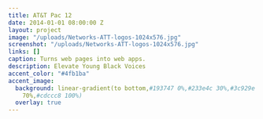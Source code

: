```yaml
---
title: AT&T Pac 12
date: 2014-01-01 08:00:00 Z
layout: project
image: "/uploads/Networks-ATT-logos-1024x576.jpg"
screenshot: "/uploads/Networks-ATT-logos-1024x576.jpg"
links: []
caption: Turns web pages into web apps.
description: Elevate Young Black Voices
accent_color: "#4fb1ba"
accent_image:
  background: linear-gradient(to bottom,#193747 0%,#233e4c 30%,#3c929e 50%,#d5d5d4
    70%,#cdccc8 100%)
  overlay: true
---
```


